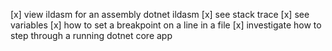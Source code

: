 [x] view ildasm for an assembly dotnet ildasm <file>
[x] see stack trace
[x] see variables
[x] how to set a breakpoint on a line in a file
[x] investigate how to step through a running dotnet core app
